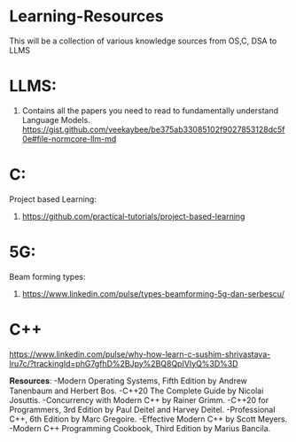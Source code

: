 # Learning-Resources

This will be a collection of various knowledge sources from OS,C, DSA to LLMS


# LLMS:
1. Contains all the papers you need to read to fundamentally understand Language Models.
    https://gist.github.com/veekaybee/be375ab33085102f9027853128dc5f0e#file-normcore-llm-md

# C:
Project based Learning:
1. https://github.com/practical-tutorials/project-based-learning

# 5G:
Beam forming types:
1. https://www.linkedin.com/pulse/types-beamforming-5g-dan-serbescu/


# C++
https://www.linkedin.com/pulse/why-how-learn-c-sushim-shrivastava-lru7c/?trackingId=phG7gfhD%2BJpy%2BQ8QpIVIyQ%3D%3D

𝐑𝐞𝐬𝐨𝐮𝐫𝐜𝐞𝐬:
    -Modern Operating Systems, Fifth Edition by Andrew Tanenbaum and Herbert Bos.
    -C++20 The Complete Guide by Nicolai Josuttis.
    -Concurrency with Modern C++ by Rainer Grimm.
    -C++20 for Programmers, 3rd Edition by Paul Deitel and Harvey Deitel.
    -Professional C++, 6th Edition by Marc Gregoire.
    -Effective Modern C++ by Scott Meyers.
    -Modern C++ Programming Cookbook, Third Edition by Marius Bancila.

